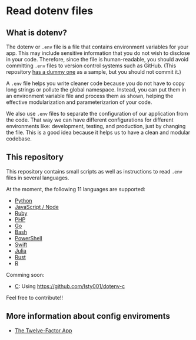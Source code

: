 # Read dotenv files

## What is dotenv?

The dotenv or `.env` file is a file that contains environment variables for your app. This may include sensitive information that you do not wish to disclose in your code. Therefore, since the file is human-readable, you should avoid committing `.env` files to version control systems such as GitHub. (This repository [has a dummy one](./.env) as a sample, but you should not commit it.)

A `.env` file helps you write cleaner code because you do not have to copy long strings or pollute the global namespace. Instead, you can put them in an environment variable file and process them as shown, helping the effective modularization and parameterizarion of your code.

We also use `.env` files to separate the configuration of our application from the code. That way we can have different configurations for different environments like: development, testing, and production, just by changing the file. This is a good idea because it helps us to have a clean and modular codebase.

## This repository

This repository contains small scripts as well as instructions to read `.env` files in several languages.

At the moment, the following 11 languages are supported:

- [Python](./python/)
- [JavaScript / Node](./node/)
- [Ruby](./ruby/)
- [PHP](./php/)
- [Go](./go/)
- [Bash](./bash/)
- [PowerShell](./ps1/)
- [Swift](./swift/)
- [Julia](./julia/)
- [Rust](./rust/)
- [R](./r/)



Comming soon:

- [C](./c/): Using <https://github.com/Isty001/dotenv-c>

Feel free to contribute!!


## More information about config enviroments

- [The Twelve-Factor App](https://12factor.net/config)

